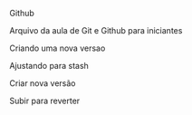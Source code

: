 Github

Arquivo da aula de Git e Github para iniciantes

Criando uma nova versao

Ajustando para stash

Criar nova versão

Subir para reverter